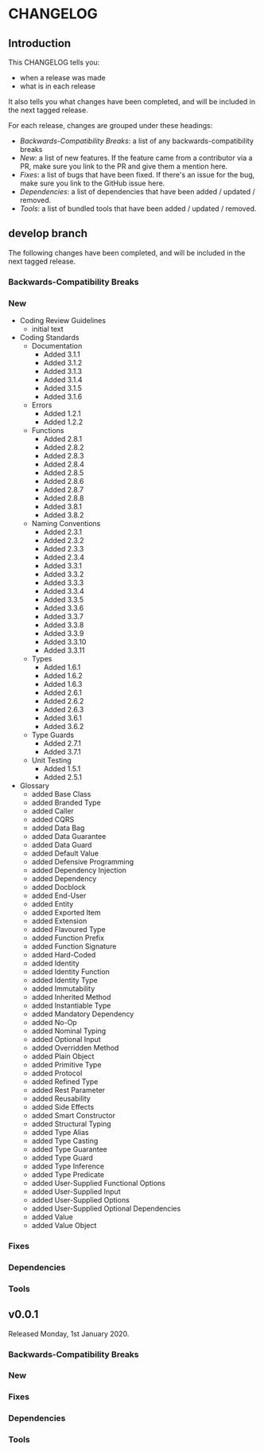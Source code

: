 # CHANGELOG

## Introduction

This CHANGELOG tells you:

* when a release was made
* what is in each release

It also tells you what changes have been completed, and will be included in the next tagged release.

For each release, changes are grouped under these headings:

* _Backwards-Compatibility Breaks_: a list of any backwards-compatibility breaks
* _New_: a list of new features. If the feature came from a contributor via a PR, make sure you link to the PR and give them a mention here.
* _Fixes_: a list of bugs that have been fixed. If there's an issue for the bug, make sure you link to the GitHub issue here.
* _Dependencies_: a list of dependencies that have been added / updated / removed.
* _Tools_: a list of bundled tools that have been added / updated / removed.

## develop branch

The following changes have been completed, and will be included in the next tagged release.

### Backwards-Compatibility Breaks

### New

- Coding Review Guidelines
  - initial text
- Coding Standards
  - Documentation
    - Added 3.1.1
    - Added 3.1.2
    - Added 3.1.3
    - Added 3.1.4
    - Added 3.1.5
    - Added 3.1.6
  - Errors
    - Added 1.2.1
    - Added 1.2.2
  - Functions
    - Added 2.8.1
    - Added 2.8.2
    - Added 2.8.3
    - Added 2.8.4
    - Added 2.8.5
    - Added 2.8.6
    - Added 2.8.7
    - Added 2.8.8
    - Added 3.8.1
    - Added 3.8.2
  - Naming Conventions
    - Added 2.3.1
    - Added 2.3.2
    - Added 2.3.3
    - Added 2.3.4
    - Added 3.3.1
    - Added 3.3.2
    - Added 3.3.3
    - Added 3.3.4
    - Added 3.3.5
    - Added 3.3.6
    - Added 3.3.7
    - Added 3.3.8
    - Added 3.3.9
    - Added 3.3.10
    - Added 3.3.11
  - Types
    - Added 1.6.1
    - Added 1.6.2
    - Added 1.6.3
    - Added 2.6.1
    - Added 2.6.2
    - Added 2.6.3
    - Added 3.6.1
    - Added 3.6.2
  - Type Guards
    - Added 2.7.1
    - Added 3.7.1
  - Unit Testing
    - Added 1.5.1
    - Added 2.5.1
- Glossary
  - added Base Class
  - added Branded Type
  - added Caller
  - added CQRS
  - added Data Bag
  - added Data Guarantee
  - added Data Guard
  - added Default Value
  - added Defensive Programming
  - added Dependency Injection
  - added Dependency
  - added Docblock
  - added End-User
  - added Entity
  - added Exported Item
  - added Extension
  - added Flavoured Type
  - added Function Prefix
  - added Function Signature
  - added Hard-Coded
  - added Identity
  - added Identity Function
  - added Identity Type
  - added Immutability
  - added Inherited Method
  - added Instantiable Type
  - added Mandatory Dependency
  - added No-Op
  - added Nominal Typing
  - added Optional Input
  - added Overridden Method
  - added Plain Object
  - added Primitive Type
  - added Protocol
  - added Refined Type
  - added Rest Parameter
  - added Reusability
  - added Side Effects
  - added Smart Constructor
  - added Structural Typing
  - added Type Alias
  - added Type Casting
  - added Type Guarantee
  - added Type Guard
  - added Type Inference
  - added Type Predicate
  - added User-Supplied Functional Options
  - added User-Supplied Input
  - added User-Supplied Options
  - added User-Supplied Optional Dependencies
  - added Value
  - added Value Object

### Fixes

### Dependencies

### Tools

## v0.0.1

Released Monday, 1st January 2020.

### Backwards-Compatibility Breaks

### New

### Fixes

### Dependencies

### Tools
